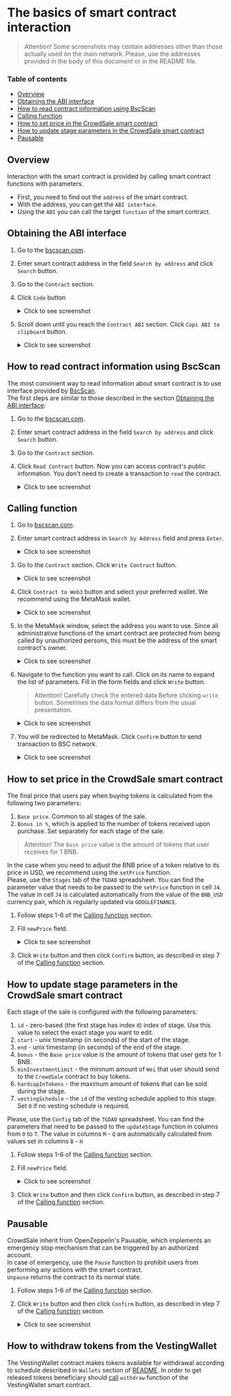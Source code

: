 # The basics of smart contract interaction

> Attention! Some screenshots may contain addresses other than those actually used on the main network.
> Please, use the addresses provided in the body of this document or in the README file.

### Table of contents
* [Overview](#overview)
* [Obtaining the ABI interface](#obtaining-the-abi-interface)
* [How to read contract information using BscScan](#how-to-read-contract-information-using-BscScan)
* [Calling function](#calling-function)
* [How to set price in the CrowdSale smart contract](#How-to-set-price-in-the-CrowdSale-smart-contract)
* [How to update stage parameters in the CrowdSale smart contract](#How-to-update-stage-parameters-in-the-CrowdSale-smart-contract)
* [Pausable](#pausable)

## Overview
Interaction with the smart contract is provided by calling smart contract functions with parameters.  
* First, you need to find out the `address` of the smart contract.
* With the address, you can get the `ABI interface`.
* Using the `ABI` you can call the target `function` of the smart contract.

## Obtaining the ABI interface

1. Go to the [bscscan.com](https://bscscan.com).
2. Enter smart contract address in the field `Search by address` and click `Search` button.
3. Go to the `Contract` section.

4. Click `Code` button
    <details><summary>Click to see screenshot</summary>

    ![obtaining_abi_01](images/obtaining_abi_01.png)

    </details>


5. Scroll down until you reach the `Contract ABI` section. Click `Copi ABI to clipboard` button.
    <details><summary>Click to see screenshot</summary>

    ![obtaining_abi_02](images/obtaining_abi_02.png)

    </details>

## How to read contract information using BscScan
The most convinient way to read information about smart contract is to use interface provided by [BscScan](https://bscscan.com).  
The first steps are similar to those described in the section [Obtaining the ABI interface](#obtaining-the-abi-interface):
1. Go to the [bscscan.com](https://bscscan.com).
2. Enter smart contract address in the field `Search by address` and click `Search` button.
3. Go to the `Contract` section.
4. Click `Read Contract` button. Now you can access contract's public information. You don't need to create a transaction to `read` the contract.
    <details><summary>Click to see screenshot</summary>

   ![reading_contract_01](images/reading_contract_01.png)

    </details>

## Calling function
1. Go to [bscscan.com](https://bscscan.com).
2. Enter smart contract address in `Search by Address` field and press `Enter`.
    <details><summary>Click to see screenshot</summary>

    ![interacting_with_contract_01](images/interacting_with_contract_01.png)

    </details>
3. Go to the `Contract` section. Click `Write Contract` button.
    <details><summary>Click to see screenshot</summary>

    ![interacting_with_contract_02](images/interacting_with_contract_02.png)

    </details>

4. Click `Contract to Web3` button and select your preferred wallet. We recommend using the MetaMask wallet.
    <details><summary>Click to see screenshot</summary>

    ![interacting_with_contract_03](images/interacting_with_contract_03.png)

    </details>

5. In the MetaMask window, select the address you want to use. Since all administrative functions of the smart contract are protected from being called by unauthorized persons, this must be the address of the smart contract's owner.
    <details><summary>Click to see screenshot</summary>

    ![interacting_with_contract_04](images/interacting_with_contract_04.png)

    </details>

6. Navigate to the function you want to call. Click on its name to expand the list of parameters. Fill in the form fields and click `Write` button.
    >Attention! Carefully check the entered data Before clicking `write` button. Sometimes the data format differs from the usual presentation.
    <details><summary>Click to see screenshot</summary>

    ![interacting_with_contract_05](images/interacting_with_contract_05.png)

    </details>
7. You will be redirected to MetaMask. Click `Confirm` button to send transaction to BSC network.
    <details><summary>Click to see screenshot</summary>

   ![interacting_with_contract_06](images/interacting_with_contract_06.png)

    </details>


## How to set price in the CrowdSale smart contract
The final price that users pay when buying tokens is calculated from the following two parameters:
1) `Base price`. Common to all stages of the sale.
2) `Bonus in %`, which is applied to the number of tokens received upon purchase. Set separately for each stage of the sale.

> Attention! The `Base price` value is the amount of tokens that user receives for 1 BNB.

In the case when you need to adjust the BNB price of a token relative to its price in USD, we recommend using the `setPrice` function.  
Please, use the `Stages` tab of the `TGDAO` spreadsheet. You can find the parameter value that needs to be passed to the `setPrice` function in cell `J4`.  
The value in cell `J4` is calculated automatically from the value of the `BNB_USD` currency pair, which is regularly updated via `GOOGLEFINANCE`.

1. Follow steps 1-6 of the [Calling function](#calling-function) section.
2. Fill `newPrice` field.
    <details><summary>Click to see screenshot</summary>
   
    ![interacting_with_contract_03](images/interacting_with_contract_05.png)
   
    </details>

3. Click `Write` button and then click `Confirm` button, as described in step 7 of the [Calling function](#calling-function) section.

## How to update stage parameters in the CrowdSale smart contract
Each stage of the sale is configured with the following parameters:
1) `id` - zero-based (the first stage has index `0`) index of stage. Use this value to select the exact stage you want to edit.
2) `start` - unix timestamp (in seconds) of the start of the stage.
3) `end` - unix timestamp (in seconds) of the end of the stage.
4) `bonus` - the `Base price` value is the amount of tokens that user gets for 1 BNB.
5) `minInvestmentLimit` - the mininum amount of `Wei` that user should send to the `CrowdSale` contract to buy tokens.
6) `hardcapInTokens` - the maximum amount of tokens that can be sold during the stage.
7) `vestingSchedule` - the `id` of the vesting schedule applied to this stage. Set `0` if no vesting schedule is required.
   
Please, use the `Config` tab of the `TGDAO` spreadsheet. You can find the parameters that need to be passed to the `updateStage` function in columns from `O` to `T`.
The value in columns `M` - `Q` are automatically calculated from values set in columns `B` - `H`

1. Follow steps 1-6 of the [Calling function](#calling-function) section.
2. Fill `newPrice` field.
    <details><summary>Click to see screenshot</summary>

   ![updating_stages_01](images/updating_stages_01.png)

    </details>

3. Click `Write` button and then click `Confirm` button, as described in step 7 of the [Calling function](#calling-function) section.

## Pausable
CrowdSale inherit from OpenZeppelin's Pausable, which implements an emergency stop mechanism that can be triggered by an authorized account.  
In case of emergency, use the `Pause` function to prohibit users from performing any actions with the smart contract.  
`Unpause` returns the contract to its normal state.
1. Follow steps 1-6 of the [Calling function](#calling-function) section.
2. Click `Write` button and then click `Confirm` button, as described in step 7 of the [Calling function](#calling-function) section.
    <details><summary>Click to see screenshot</summary>

    ![unpause_token](images/unpause_token.png)
  
    </details>

## How to withdraw tokens from the VestingWallet
The VestingWallet contract makes tokens available for withdrawal according to schedule described in `Wallets` section of [README](/README.md).
In order to get released tokens beneficiary should [call](#calling-function) `withdraw` function of the VestingWallet smart contract.
